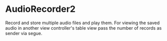 # AudioRecorder2
Record and store multiple audio files and play them.
For viewing the saved audio in another view controller's table view pass the number of records as sender via segue.

